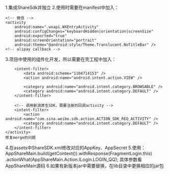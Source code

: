 1.集成ShareSdk并独立
2.使用时需要在manifest中加入：
    <activity
        android:name="com.mob.tools.MobUIShell"
        android:screenOrientation="portrait"></activity>

    <!-- 微信 -->
    <activity
        android:name=".wxapi.WXEntryActivity"
        android:configChanges="keyboardHidden|orientation|screenSize"
        android:exported="true"
        android:screenOrientation="portrait"
        android:theme="@android:style/Theme.Translucent.NoTitleBar" />
    <!-- alipay callback -->
3.项目中使用的组件化开发，所以需要在壳工程中加入：
    <activity
        android:name="com.mob.tools.MobUIShell"
        android:configChanges="keyboardHidden|orientation|screenSize"
        android:screenOrientation="portrait"
        android:theme="@android:style/Theme.Translucent.NoTitleBar"
        android:windowSoftInputMode="stateHidden|adjustResize">

        <intent-filter>
            <data android:scheme="1104714153" />
            <action android:name="android.intent.action.VIEW" />

            <category android:name="android.intent.category.BROWSABLE" />
            <category android:name="android.intent.category.DEFAULT" />
        </intent-filter>

        <!-- 调用新浪原生SDK，需要注册的回调activity -->
        <intent-filter>
            <action android:name="com.sina.weibo.sdk.action.ACTION_SDK_REQ_ACTIVITY" />
            <category android:name="android.intent.category.DEFAULT" />
        </intent-filter>
    </activity>
    修复merge的问题
4.在assets中ShareSDK.xml修改对应的AppKey、AppSecret
5.使用：AppShareMain.build(getContext()).withResponse(FragmentLogin.this)
                          .actionWhat(AppShareMain.Action.ILogin.LOGIN_QQ);
  具体参数看AppShareMain源码
6.如果有新版本jar中需要替换，在lib目录中更换相应的jar包